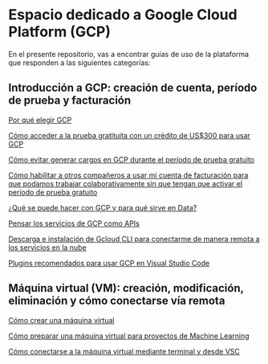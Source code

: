 # Espacio dedicado a Google Cloud Platform (GCP)

En el presente repositorio, vas a encontrar guías de uso de la plataforma que responden a las siguientes categorías:

## Introducción a GCP: creación de cuenta, período de prueba y facturación

[Por qué elegir GCP]()

[Cómo acceder a la prueba gratituita con un crédito de US$300 para usar GCP](./Guías/como_acceder.md)

[Cómo evitar generar cargos en GCP durante el período de prueba gratuito]()

[Cómo habilitar a otros compañeros a usar mi cuenta de facturación para que podamos trabajar colaborativamente sin que tengan que activar el período de prueba gratuito]()

[¿Qué se puede hacer con GCP y para qué sirve en Data?]()

[Pensar los servicios de GCP como APIs]()

[Descarga e instalación de Gcloud CLI para conectarme de manera remota a los servicios en la nube]()

[Plugins recomendados para usar GCP en Visual Studio Code]()

## Máquina virtual (VM): creación, modificación, eliminación y cómo conectarse vía remota

[Cómo crear una máquina virtual]()

[Cómo preparar una máquina virtual para proyectos de Machine Learning]()

[Cómo conectarse a la máquina virtual mediante terminal y desde VSC]()
